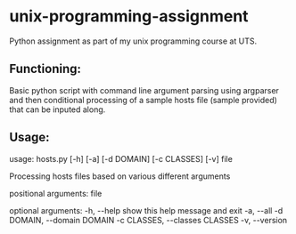 # unix-programming-assignment

Python assignment as part of my unix programming course at UTS.

## Functioning:

Basic python script with command line argument parsing using argparser and then conditional processing of a sample hosts file (sample provided) that can be inputed along.

## Usage:

usage: hosts.py [-h] [-a] [-d DOMAIN] [-c CLASSES] [-v] file

Processing hosts files based on various different arguments

positional arguments:
file

optional arguments:
-h, --help show this help message and exit
-a, --all
-d DOMAIN, --domain DOMAIN
-c CLASSES, --classes CLASSES
-v, --version
